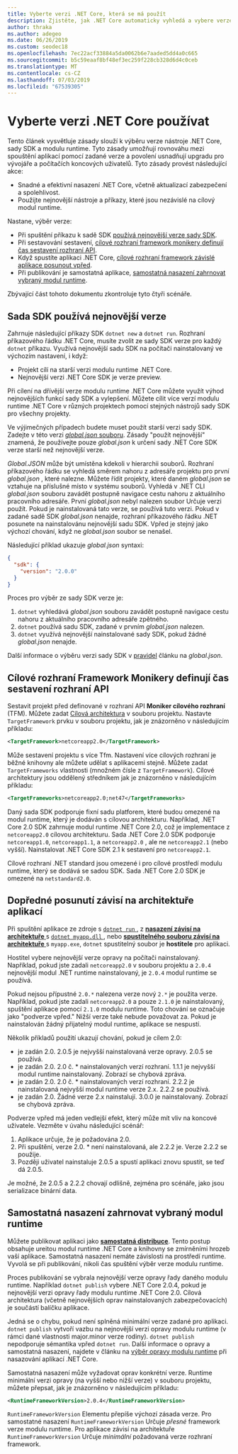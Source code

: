 ```yaml
---
title: Vyberte verzi .NET Core, která se má použít
description: Zjistěte, jak .NET Core automaticky vyhledá a vybere verze modulu runtime pro váš program. Kromě toho tento článek vás naučí, jak vynutit konkrétní verzi.
author: thraka
ms.author: adegeo
ms.date: 06/26/2019
ms.custom: seodec18
ms.openlocfilehash: 7ec22acf33884a5da0062b6e7aaded5dd4a0c665
ms.sourcegitcommit: b5c59eaaf8bf48ef3ec259f228cb328d6d4c0ceb
ms.translationtype: MT
ms.contentlocale: cs-CZ
ms.lasthandoff: 07/03/2019
ms.locfileid: "67539305"
---
```

# <a name="select-the-net-core-version-to-use"></a>Vyberte verzi .NET Core používat

Tento článek vysvětluje zásady slouží k výběru verze nástroje .NET Core, sady SDK a modulu runtime. Tyto zásady umožňují rovnováhu mezi spouštění aplikací pomocí zadané verze a povolení usnadňují upgradu pro vývojáře a počítačích koncových uživatelů. Tyto zásady provést následující akce:

- Snadné a efektivní nasazení .NET Core, včetně aktualizací zabezpečení a spolehlivost.
- Použijte nejnovější nástroje a příkazy, které jsou nezávislé na cílový modul runtime.

Nastane, výběr verze:

- Při spuštění příkazu k sadě SDK [používá nejnovější verze sady SDK](#the-sdk-uses-the-latest-installed-version).
- Při sestavování sestavení, [cílové rozhraní framework monikery definují čas sestavení rozhraní API](#target-framework-monikers-define-build-time-apis).
- Když spustíte aplikaci .NET Core, [cílové rozhraní framework závislé aplikace posunout vpřed](#framework-dependent-apps-roll-forward).
- Při publikování je samostatná aplikace, [samostatná nasazení zahrnovat vybraný modul runtime](#self-contained-deployments-include-the-selected-runtime).

Zbývající část tohoto dokumentu zkontroluje tyto čtyři scénáře.

## <a name="the-sdk-uses-the-latest-installed-version"></a>Sada SDK používá nejnovější verze

Zahrnuje následující příkazy SDK `dotnet new` a `dotnet run`. Rozhraní příkazového řádku .NET Core, musíte zvolit ze sady SDK verze pro každý `dotnet` příkazu. Využívá nejnovější sadu SDK na počítači nainstalovaný ve výchozím nastavení, i když:

* Projekt cílí na starší verzi modulu runtime .NET Core.
* Nejnovější verzi .NET Core SDK je verze preview.

Při cílení na dřívější verze modulu runtime .NET Core můžete využít výhod nejnovějších funkcí sady SDK a vylepšení. Můžete cílit více verzí modulu runtime .NET Core v různých projektech pomocí stejných nástrojů sady SDK pro všechny projekty.

Ve výjimečných případech budete muset použít starší verzi sady SDK. Zadejte v této verzi [ *global.json* souboru](../tools/global-json.md). Zásady "použít nejnovější" znamená, že používejte pouze *global.json* k určení sady .NET Core SDK verze starší než nejnovější verze.

*Global.JSON* může být umístěna kdekoli v hierarchii souborů. Rozhraní příkazového řádku se vyhledá směrem nahoru z adresáře projektu pro první *global.json* , které nalezne. Můžete řídit projekty, které daném *global.json* se vztahuje na příslušné místo v systému souborů. Vyhledá v .NET CLI *global.json* souboru zavádět postupně navigace cestu nahoru z aktuálního pracovního adresáře. První *global.json* nebyl nalezen soubor Určuje verzi použít. Pokud je nainstalovaná tato verze, se používá tuto verzi. Pokud v zadané sadě SDK *global.json* nenajde, rozhraní příkazového řádku .NET posunete na nainstalovánu nejnovější sadu SDK. Vpřed je stejný jako výchozí chování, když ne *global.json* soubor se nenašel.

Následující příklad ukazuje *global.json* syntaxi:

``` json
{
  "sdk": {
    "version": "2.0.0"
  }
}
```

Proces pro výběr ze sady SDK verze je:

1. `dotnet` vyhledává *global.json* souboru zavádět postupně navigace cestu nahoru z aktuálního pracovního adresáře zpětného.
1. `dotnet` používá sadu SDK, zadané v prvním *global.json* nalezen.
1. `dotnet` využívá nejnovější nainstalované sady SDK, pokud žádné *global.json* nenajde.

Další informace o výběru verzi sady SDK v [pravidel](../tools/global-json.md#matching-rules) článku na *global.json*.

## <a name="target-framework-monikers-define-build-time-apis"></a>Cílové rozhraní Framework Monikery definují čas sestavení rozhraní API

Sestavit projekt před definované v rozhraní API **Moniker cílového rozhraní** (TFM). Můžete zadat [Cílová architektura](../../standard/frameworks.md) v souboru projektu. Nastavte `TargetFramework` prvku v souboru projektu, jak je znázorněno v následujícím příkladu:

``` xml
<TargetFramework>netcoreapp2.0</TargetFramework>
```

Může sestavení projektu s více Tfm. Nastavení více cílových rozhraní je běžné knihovny ale můžete udělat s aplikacemi stejně. Můžete zadat `TargetFrameworks` vlastnosti (množném čísle z `TargetFramework`). Cílové architektury jsou oddělený středníkem jak je znázorněno v následujícím příkladu:

``` xml
<TargetFrameworks>netcoreapp2.0;net47</TargetFrameworks>
```

Daný sada SDK podporuje fixní sadu platforem, které budou omezené na modul runtime, který je dodáván s cílovou architekturu. Například, .NET Core 2.0 SDK zahrnuje modul runtime .NET Core 2.0, což je implementace z `netcoreapp2.0` cílovou architekturu. Sada .NET Core 2.0 SDK podporuje `netcoreapp1.0`, `netcoreapp1.1`, a `netcoreapp2.0` , ale ne `netcoreapp2.1` (nebo vyšší). Nainstalovat .NET Core SDK 2.1 k sestavení pro `netcoreapp2.1`.

Cílové rozhraní .NET standard jsou omezené i pro cílové prostředí modulu runtime, který se dodává se sadou SDK. Sada .NET Core 2.0 SDK je omezené na `netstandard2.0`.

## <a name="framework-dependent-apps-roll-forward"></a>Dopředné posunutí závisí na architektuře aplikací

Při spuštění aplikace ze zdroje s [ `dotnet run` ](../tools/dotnet-run.md), z [ **nasazení závisí na architektuře** ](../deploying/index.md#framework-dependent-deployments-fdd) s [ `dotnet myapp.dll` ](../tools/dotnet.md#description), nebo [ **spustitelného souboru závisí na architektuře** ](../deploying/index.md#framework-dependent-executables-fde) s `myapp.exe`, `dotnet` spustitelný soubor je **hostitele** pro aplikaci.

Hostitel vybere nejnovější verze opravy na počítači nainstalovaný. Například, pokud jste zadali `netcoreapp2.0` v souboru projektu a `2.0.4` nejnovější modul .NET runtime nainstalovaný, je `2.0.4` modul runtime se používá.

Pokud nejsou přípustné `2.0.*` nalezena verze nový `2.*` je použita verze. Například, pokud jste zadali `netcoreapp2.0` a pouze `2.1.0` je nainstalovaný, spuštění aplikace pomocí `2.1.0` modulu runtime. Toto chování se označuje jako "podverze vpřed." Nižší verze také nebude považovat za. Pokud je nainstalován žádný přijatelný modul runtime, aplikace se nespustí.

Několik příkladů použití ukazují chování, pokud je cílem 2.0:

- je zadán 2.0. 2.0.5 je nejvyšší nainstalovaná verze opravy. 2.0.5 se používá.
- je zadán 2.0. 2\.0 č. * nainstalovaných verzí rozhraní. 1.1.1 je nejvyšší modul runtime nainstalovaný. Zobrazí se chybová zpráva.
- je zadán 2.0. 2\.0 č. * nainstalovaných verzí rozhraní. 2.2.2 je nainstalovaná nejvyšší modul runtime verze 2.x. 2.2.2 se používá.
- je zadán 2.0. Žádné verze 2.x nainstalují. 3.0.0 je nainstalovaný. Zobrazí se chybová zpráva.

Podverze vpřed má jeden vedlejší efekt, který může mít vliv na koncové uživatele. Vezměte v úvahu následující scénář:

1. Aplikace určuje, že je požadována 2.0.
2. Při spuštění, verze 2.0. * není nainstalovaná, ale 2.2.2 je. Verze 2.2.2 se použije.
3. Později uživatel nainstaluje 2.0.5 a spustí aplikaci znovu spustit, se teď dá 2.0.5.

Je možné, že 2.0.5 a 2.2.2 chovají odlišně, zejména pro scénáře, jako jsou serializace binární data.

## <a name="self-contained-deployments-include-the-selected-runtime"></a>Samostatná nasazení zahrnovat vybraný modul runtime

Můžete publikovat aplikaci jako [ **samostatná distribuce**](../deploying/index.md#self-contained-deployments-scd). Tento postup obsahuje ureitou modul runtime .NET Core a knihovny se zmírněními hrozeb vaší aplikace. Samostatná nasazení nemáte závislosti na prostředí runtime. Vyvolá se při publikování, nikoli čas spuštění výběr verze modulu runtime.

Proces publikování se vybrala nejnovější verze opravy řady daného modulu runtime. Například `dotnet publish` vybere .NET Core 2.0.4, pokud je nejnovější verzi opravy řady modulu runtime .NET Core 2.0. Cílová architektura (včetně nejnovějších oprav nainstalovaných zabezpečovacích) je součástí balíčku aplikace.

Jedná se o chybu, pokud není splněná minimální verze zadané pro aplikaci. `dotnet publish` vytvoří vazbu na nejnovější verzi opravy modulu runtime (v rámci dané vlastnosti major.minor verze rodiny). `dotnet publish` nepodporuje sémantika vpřed `dotnet run`. Další informace o opravy a samostatná nasazení, najdete v článku na [výběr opravy modulu runtime](../deploying/runtime-patch-selection.md) při nasazování aplikací .NET Core.

Samostatná nasazení může vyžadovat oprav konkrétní verze. Runtime minimální verzi opravy (na vyšší nebo nižší verze) v souboru projektu, můžete přepsat, jak je znázorněno v následujícím příkladu:

``` xml
<RuntimeFrameworkVersion>2.0.4</RuntimeFrameworkVersion>
```

`RuntimeFrameworkVersion` Elementu přepíše výchozí zásada verze. Pro samostatné nasazení `RuntimeFrameworkVersion` Určuje *přesné* framework verze modulu runtime. Pro aplikace závisí na architektuře `RuntimeFrameworkVersion` Určuje *minimální* požadovaná verze rozhraní framework.
